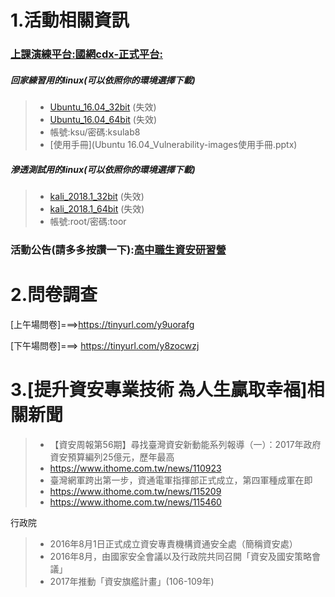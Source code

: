 # 1.活動相關資訊

### [上課演練平台:國網cdx-正式平台:](http://140.110.112.27)

##### 回家練習用的linux(可以依照你的環境選擇下載)
>* [Ubuntu_16.04_32bit](http://120.114.62.41/ova/Ubuntu_16.04_32bit_CTF_2018.2.ova) (失效)
>* [Ubuntu_16.04_64bit](http://120.114.62.41/ova/Ubuntu_16.04_64bit_CTF_2018.2.ova) (失效)
>* 帳號:ksu/密碼:ksulab8
>* [使用手冊](Ubuntu 16.04_Vulnerability-images使用手冊.pptx)

##### 滲透測試用的linux(可以依照你的環境選擇下載)
>* [kali_2018.1_32bit](http://120.114.62.41/ova/kali_2018.1_32bit.ova) (失效)
>* [kali_2018.1_64bit](http://120.114.62.41/ova/kali_2018.1_64bit.ova) (失效)
>* 帳號:root/密碼:toor


###  活動公告(請多多按讚一下):[高中職生資安研習營](https://www.facebook.com/%E9%AB%98%E4%B8%AD%E8%81%B7%E7%94%9F%E8%B3%87%E5%AE%89%E7%A0%94%E7%BF%92%E7%87%9F-455550404836569/)


# 2.問卷調查

[上午場問卷]===>https://tinyurl.com/y9uorafg

[下午場問卷]===> https://tinyurl.com/y8zocwzj


# 3.[提升資安專業技術 為人生贏取幸福]相關新聞

>* 【資安周報第56期】尋找臺灣資安新動能系列報導（一）：2017年政府資安預算編列25億元，歷年最高
>* https://www.ithome.com.tw/news/110923
>* 臺灣網軍跨出第一步，資通電軍指揮部正式成立，第四軍種成軍在即
>* https://www.ithome.com.tw/news/115209
>* https://www.ithome.com.tw/news/115460

行政院
>* 2016年8月1日正式成立資安專責機構資通安全處（簡稱資安處）
>* 2016年8月，由國家安全會議以及行政院共同召開「資安及國安策略會議」
>* 2017年推動「資安旗艦計畫」(106-109年)





